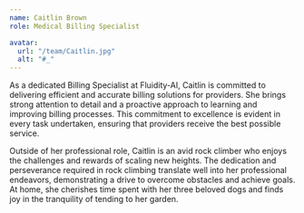 ```yaml
---
name: Caitlin Brown
role: Medical Billing Specialist

avatar:
  url: "/team/Caitlin.jpg"
  alt: "#_"
---
```


As a dedicated Billing Specialist at Fluidity-AI, Caitlin is committed to delivering efficient and accurate billing solutions for providers. She brings strong attention to detail and a proactive approach to learning and improving billing processes. This commitment to excellence is evident in every task undertaken, ensuring that providers receive the best possible service.

Outside of her professional role, Caitlin is an avid rock climber who enjoys the challenges and rewards of scaling new heights. The dedication and perseverance required in rock climbing translate well into her professional endeavors, demonstrating a drive to overcome obstacles and achieve goals. At home, she cherishes time spent with her three beloved dogs and finds joy in the tranquility of tending to her garden.
